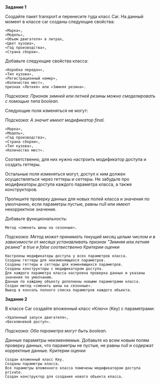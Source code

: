 **Задание 1**

Создайте пакет transport и перенесите туда класс Car.
На данный момент в классе car созданы следующие свойства:

    «Марка»,
    «Модель»,
    «Объем двигателя» в литрах,
    «Цвет кузова»,
    «Год производства»,
    «Страна сборки».

Добавьте следующие свойства класса:

    «Коробка передач»,
    «Тип кузова»,
    «Регистрационный номер»,
    «Количество мест»,
    признак «Летняя» или «Зимняя резина».

_Подсказка:
Признак зимней или летней резины можно смоделировать с помощью типа boolean._

Следующие поля изменяться не могут:

_Подсказка:
А значит имеют модификатор final._

    «Марка»,
    «Модель»,
    «Год производства»,
    «Страна сборки»,
    «Тип кузова»,
    «Количество мест».

Соответственно, для них нужно настроить модификатор доступа и создать геттеры.

Остальные поля изменяться могут, доступ к ним должен осуществляться через геттеры и сеттеры. Не забудьте про модификаторы доступа каждого параметра класса, а также конструкторов.

Пропишите проверку данных для новых полей класса и значения по умолчанию, если параметры пустые, равны null или имеют некорректное значение.

Добавьте функциональность:

    Метод «сменить шины на сезонные».

_Подсказка:
Метод может принимать текущий месяц целым числом и в зависимости от месяца устанавливать признак "Зимняя или летняя резина" в true и false соотвественно
Критерии оценки_

    Настроены модификаторы доступа у всех параметров класса.
    Созданы геттеры для неизменяющихся параметров.
    Созданы геттеры и сеттеры для изменяющихся параметров.
    Созданы конструкторы с модификатором доступа.
    Для каждого параметра класса настроена проверка данных и указаны значения по умолчанию.
    Данные по каждому объекту дополнены новыми параметрами класса.
    Создан метод «сменить шины на сезонные».
    Вывод в консоль полного списка параметров каждого объекта.

**Задание 2**

В классе Car создайте вложенный класс «Ключ» (Key) с параметрами:

    «Удаленный запуск двигателя»,
    «Бесключевой доступ».

_Подсказка:
Оба параметра могут быть boolean._

Данные параметры неизменяемые. Добавьте ко всем новым полям проверку данных, что параметры не пустые, не равны null и содержат корректные данные.
Критерии оценки

    Создан вложенный класс Key.
    Созданы параметры класса.
    Все параметры вложенного класса помечены модификатором доступа private.
    Создан конструктор для создания нового объекта класса.

